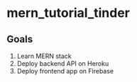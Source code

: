 # mern_tutorial_tinder

## Goals
1. Learn MERN stack
2. Deploy backend API on Heroku
3. Deploy frontend app on Firebase
